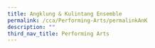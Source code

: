 ```yaml
---
title: Angklung & Kulintang Ensemble
permalink: /cca/Performing-Arts/permalinkAnK
description: ""
third_nav_title: Performing Arts
---
```

